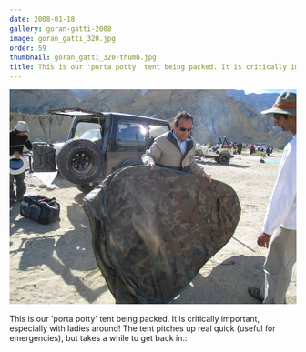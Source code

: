 ```yaml
---
date: 2008-01-18
gallery: goran-gatti-2008
image: goran_gatti_320.jpg
order: 59
thumbnail: goran_gatti_320-thumb.jpg
title: This is our 'porta potty' tent being packed. It is critically important
---
```


![This is our 'porta potty' tent being packed. It is critically important](./goran_gatti_320.jpg)

This is our 'porta potty' tent being packed. It is critically important, especially with ladies around! The tent pitches up real quick (useful for emergencies), but takes a while to get back in.: